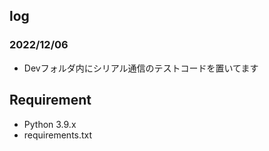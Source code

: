## log
### 2022/12/06
+ Devフォルダ内にシリアル通信のテストコードを置いてます


## Requirement
- Python 3.9.x
- requirements.txt
